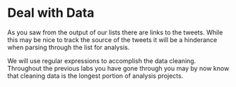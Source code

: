 <!--title={Cleaning Tweets}--> 

# Deal with Data

As you saw from the output of our lists there are links to the tweets. While this may be nice to track the source of the tweets it will be a hinderance when parsing through the list for analysis.

We will use regular expressions to accomplish the data cleaning. Throughout the previous labs you have gone through you may by now know that cleaning data is the longest portion of analysis projects.